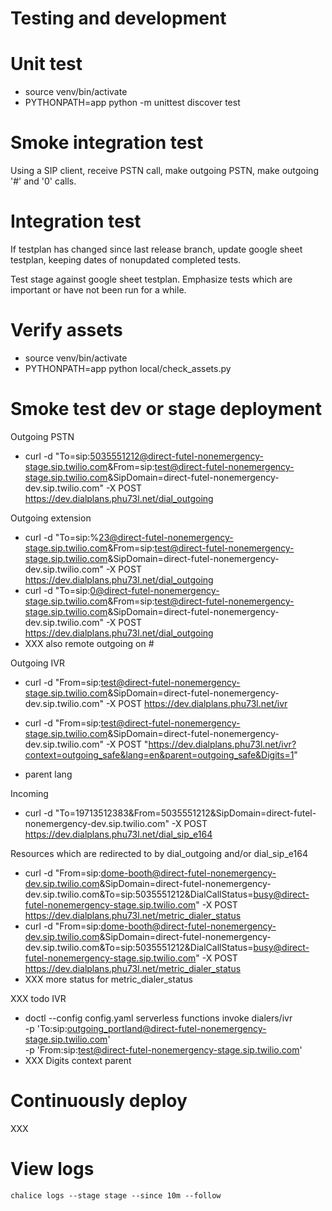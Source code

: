 # Testing and development

# Unit test

- source venv/bin/activate
- PYTHONPATH=app python -m unittest discover test

# Smoke integration test

Using a SIP client, receive PSTN call, make outgoing PSTN, make outgoing '#' and '0' calls.

# Integration test

If testplan has changed since last release branch, update google sheet testplan, keeping dates of nonupdated completed tests.

Test stage against google sheet testplan. Emphasize tests which are important or have not been run for a while.

# Verify assets

- source venv/bin/activate
- PYTHONPATH=app python local/check_assets.py

# Smoke test dev or stage deployment

Outgoing PSTN
- curl -d "To=sip:5035551212@direct-futel-nonemergency-stage.sip.twilio.com&From=sip:test@direct-futel-nonemergency-stage.sip.twilio.com&SipDomain=direct-futel-nonemergency-dev.sip.twilio.com" -X POST https://dev.dialplans.phu73l.net/dial_outgoing

Outgoing extension
- curl -d "To=sip:%23@direct-futel-nonemergency-stage.sip.twilio.com&From=sip:test@direct-futel-nonemergency-stage.sip.twilio.com&SipDomain=direct-futel-nonemergency-dev.sip.twilio.com" -X POST https://dev.dialplans.phu73l.net/dial_outgoing
- curl -d "To=sip:0@direct-futel-nonemergency-stage.sip.twilio.com&From=sip:test@direct-futel-nonemergency-stage.sip.twilio.com&SipDomain=direct-futel-nonemergency-dev.sip.twilio.com" -X POST https://dev.dialplans.phu73l.net/dial_outgoing
- XXX also remote outgoing on #

Outgoing IVR
- curl -d "From=sip:test@direct-futel-nonemergency-stage.sip.twilio.com&SipDomain=direct-futel-nonemergency-dev.sip.twilio.com" -X POST https://dev.dialplans.phu73l.net/ivr
- curl -d "From=sip:test@direct-futel-nonemergency-stage.sip.twilio.com&SipDomain=direct-futel-nonemergency-dev.sip.twilio.com" -X POST "https://dev.dialplans.phu73l.net/ivr?context=outgoing_safe&lang=en&parent=outgoing_safe&Digits=1"

- parent lang

Incoming
- curl -d "To=19713512383&From=5035551212&SipDomain=direct-futel-nonemergency-dev.sip.twilio.com" -X POST https://dev.dialplans.phu73l.net/dial_sip_e164

Resources which are redirected to by dial_outgoing and/or dial_sip_e164
- curl -d "From=sip:dome-booth@direct-futel-nonemergency-dev.sip.twilio.com&SipDomain=direct-futel-nonemergency-dev.sip.twilio.com&To=sip:5035551212&DialCallStatus=busy@direct-futel-nonemergency-stage.sip.twilio.com" -X POST https://dev.dialplans.phu73l.net/metric_dialer_status
- curl -d "From=sip:dome-booth@direct-futel-nonemergency-dev.sip.twilio.com&SipDomain=direct-futel-nonemergency-dev.sip.twilio.com&To=sip:5035551212&DialCallStatus=busy@direct-futel-nonemergency-stage.sip.twilio.com" -X POST https://dev.dialplans.phu73l.net/metric_dialer_status
- XXX more status for metric_dialer_status

XXX todo
IVR
- doctl --config config.yaml serverless functions invoke dialers/ivr \
  -p 'To:sip:outgoing_portland@direct-futel-nonemergency-stage.sip.twilio.com' \
  -p 'From:sip:test@direct-futel-nonemergency-stage.sip.twilio.com'
- XXX Digits context parent

# Continuously deploy

XXX

# View logs

    chalice logs --stage stage --since 10m --follow
